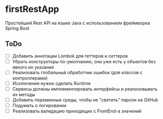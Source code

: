 # firstRestApp
Простейший Rest API на языке Java с использованием фреймворка Spring Boot

## ToDo
- [ ] Добавить аннотации Lombok для геттеров и сеттеров
- [ ] Убрать конструкторы по-умолчанию, они уже есть у объектов без явного их указания
- [ ] Реализовать глобальный обработчик ошибок (для классов с контроллерами)
- [ ] Исключения нужно сделать Runtime
- [ ] Сервисы должны имплементировать интерфейсы и реализовывать их методы
- [ ] Добавить переменные среды, чтобы не "светить" пароли на GitHub
- [ ] Подумать о логировании
- [ ] Реализовать валидацию приходящих с FrontEnd-а значений